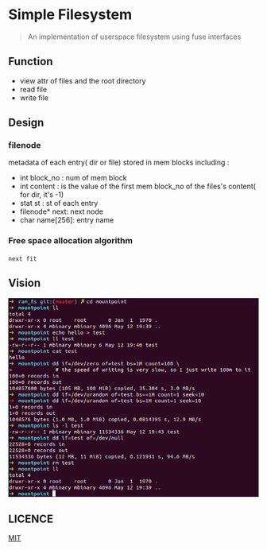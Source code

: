 # Simple Filesystem
> An implementation of userspace filesystem using fuse interfaces

## Function
* view attr of files and the root directory
* read file
* write file

## Design
### filenode 
metadata of each entry( dir or file) stored in mem blocks 
including : 
* int block_no  : num of mem block
* int content   : is the value of the first mem block_no of the files's content( for dir, it's -1)
* stat st       : st of each entry
* filenode* next: next node
* char name[256]: entry name 

### Free space allocation algorithm 
`next fit`

 
## Vision
![](fs.png)

## LICENCE
[MIT](LICENCE)
